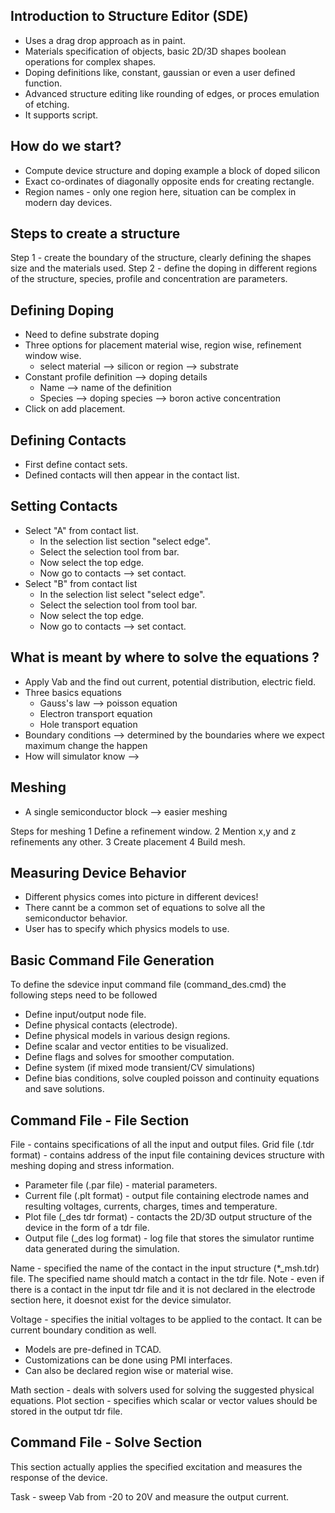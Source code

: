 ## Introduction to Structure Editor (SDE)

- Uses a drag drop approach as in paint.
- Materials specification of objects, basic 2D/3D shapes boolean operations for complex shapes.
- Doping definitions like, constant, gaussian or even a user defined function.
- Advanced structure editing like rounding of edges, or proces emulation of etching.
- It supports script.

## How do we start?

- Compute device structure and doping
   example a block of doped silicon
- Exact co-ordinates of diagonally opposite ends for creating rectangle.
- Region names - only one region here, situation can be complex in modern day devices.

## Steps to create a structure

Step 1 - create the boundary of the structure, clearly defining the shapes size and the materials used.
Step 2 - define the doping in different regions of the structure, species, profile and concentration are parameters.

## Defining Doping

- Need to define substrate doping
- Three options for placement material wise, region wise, refinement window wise.
  - select material --> silicon or region --> substrate
- Constant profile definition --> doping details
  - Name --> name of the definition
  - Species --> doping species --> boron active concentration
- Click on add placement.

## Defining Contacts

- First define contact sets.
- Defined contacts will then appear in the contact list.

## Setting Contacts

- Select "A" from contact list.
  - In the selection list section "select edge".
  - Select the selection tool from bar.
  - Now select the top edge.
  - Now go to contacts --> set contact.
- Select "B" from contact list
  - In the selection list select "select edge".
  - Select the selection tool from tool bar.
  - Now select the top edge.
  - Now go to contacts --> set contact.
 
## What is meant by where to solve the equations ?

- Apply Vab and the find out current, potential distribution, electric field.
- Three basics equations
  - Gauss's law --> poisson equation
  - Electron transport equation
  - Hole transport equation
- Boundary conditions --> determined by the boundaries where we expect maximum change the happen
- How will simulator know -->

## Meshing

- A single semiconductor block --> easier meshing

Steps for meshing
1 Define a refinement window.
2 Mention x,y and z refinements any other.
3 Create placement
4 Build mesh.

## Measuring Device Behavior

- Different physics comes into picture in different devices!
- There cannt be a common set of equations to solve all the semiconductor behavior.
- User has to specify which physics models to use.

## Basic Command File Generation

To define the sdevice input command file (command_des.cmd) the following steps need to be followed
- Define input/output node file.
- Define physical contacts (electrode).
- Define physical models in various design regions.
- Define scalar and vector entities to be visualized.
- Define flags and solves for smoother computation.
- Define system (if mixed mode transient/CV simulations)
- Define bias conditions, solve coupled poisson and continuity equations and save solutions.

## Command File - File Section

File - contains specifications of all the input and output files.
Grid file (.tdr format) - contains address of the input file containing devices structure with meshing doping and stress information.

- Parameter file (.par file) - material parameters.
- Current file (.plt format) - output file containing electrode names and resulting voltages, currents, charges, times and temperature.
- Plot file (_des tdr format) - contacts the 2D/3D output structure of the device in the form of a tdr file.
- Output file (_des log format) - log file that stores the simulator runtime data generated during the simulation.

Name - specified the name of the contact in the input structure (*_msh.tdr) file. The specified name should match a contact in the tdr file.
Note - even if there is a contact in the input tdr file and it is not declared in the electrode section here, it doesnot exist for the device simulator.

Voltage - specifies the initial voltages to be applied to the contact. It can be current boundary condition as well.
- Models are pre-defined in TCAD.
- Customizations can be done using PMI interfaces.
- Can also be declared region wise or material wise.

Math section - deals with solvers used for solving the suggested physical equations.
Plot section - specifies which scalar or vector values should be stored in the output tdr file.

## Command File - Solve Section
This section actually applies the specified excitation and measures the response of the device.

Task - sweep Vab from -20 to 20V and measure the output current.
